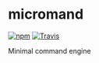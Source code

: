# micromand

[![npm](https://img.shields.io/npm/v/micromand.svg)](https://github.com/repraze-org/micromand)
[![Travis](https://img.shields.io/travis/repraze-org/micromand/master.svg)](https://travis-ci.org/repraze-org/micromand)

Minimal command engine
